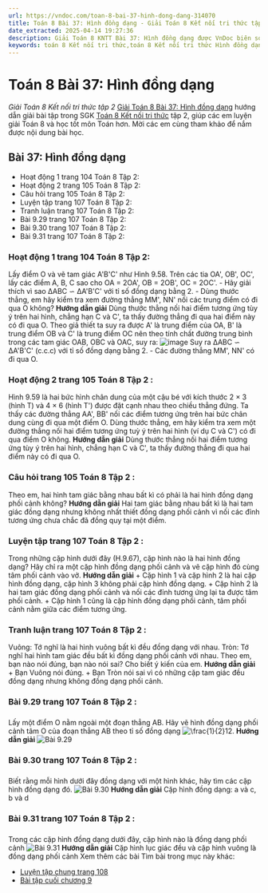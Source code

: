 ```yaml
---
url: https://vndoc.com/toan-8-bai-37-hinh-dong-dang-314070
title: Toán 8 Bài 37: Hình đồng dạng - Giải Toán 8 Kết nối tri thức tập 2 - VnDoc.com
date_extracted: 2025-04-14 19:27:36
description: Giải Toán 8 KNTT Bài 37: Hình đồng dạng được VnDoc biên soạn lời giải nhằm giúp các em nắm được nội dung được học trong bài, luyện giải Toán 8 hiệu quả.
keywords: toán 8 Kết nối tri thức,toán 8 Kết nối tri thức Hình đồng dạng,toán lớp 8 Kết nối tri thức,giải toán 8 Kết nối tri thức,giải sgk toán 8 Kết nối tri thức,sgk toán 8 Kết nối tri thức,toán 8 bài 37 Hình đồng dạng,giải toán 8 ctst,giải toán 8 Hình đồng dạng,giải toán 8 kntt,toán 8 kntt,giải toán 8 kntt bài 37,giải toán 8 kết nối tri thức bài 37,toán 8 bài 37,bài 37 hình đồng dạng
---
```


# Toán 8 Bài 37: Hình đồng dạng
 _Giải Toán 8 Kết nối tri thức tập 2_
[Giải Toán 8 Bài 37: Hình đồng dạng](<https://vndoc.com/toan-8-bai-37-hinh-dong-dang-314070>) hướng dẫn giải bài tập trong SGK [Toán 8 Kết nối tri thức](<https://vndoc.com/toan-8-ket-noi-tri-thuc>) tập 2, giúp các em luyện giải Toán 8 và học tốt môn Toán hơn. Mời các em cùng tham khảo để nắm được nội dung bài học.
## Bài 37: Hình đồng dạng
  * Hoạt động 1 trang 104 Toán 8 Tập 2: 
  * Hoạt động 2 trang 105 Toán 8 Tập 2:
  * Câu hỏi trang 105 Toán 8 Tập 2:
  * Luyện tập trang 107 Toán 8 Tập 2:
  * Tranh luận trang 107 Toán 8 Tập 2:
  * Bài 9.29 trang 107 Toán 8 Tập 2:
  * Bài 9.30 trang 107 Toán 8 Tập 2:
  * Bài 9.31 trang 107 Toán 8 Tập 2:

### **Hoạt động 1 trang 104 Toán 8 Tập 2:**
Lấy điểm O và vẽ tam giác A'B'C' như Hình 9.58. Trên các tia OA', OB', OC', lấy các điểm A, B, C sao cho OA = 2OA', OB = 2OB', OC = 2OC'.
\- Hãy giải thích vì sao ΔABC ∽ ΔA'B'C' với tỉ số đồng dạng bằng 2.
\- Dùng thước thẳng, em hãy kiểm tra xem đường thẳng MM', NN' nối các trung điểm có đi qua O không?
**Hướng dẫn giải**
Dùng thước thẳng nối hai điểm tương ứng tùy ý trên hai hình, chẳng hạn C và C', ta thấy đường thẳng đi qua hai điểm này có đi qua O.
Theo giả thiết ta suy ra được A' là trung điểm của OA, B' là trung điểm OB và C' là trung điểm OC nên theo tính chất đường trung bình trong các tam giác OAB, OBC và OAC, suy ra:
![image](https://i.vdoc.vn/data/image/2025/03/05/toan-8-bai-37-hinh-dong-dang.png)
Suy ra ΔABC ∽ ΔA'B'C' \(c.c.c\) với tỉ số đồng dạng bằng 2.
\- Các đường thẳng MM', NN' có đi qua O.
### **Hoạt động 2 trang 105 Toán 8 Tập 2** :
Hình 9.59 là hai bức hình chân dung của một cậu bé với kích thước 2 × 3 \(hình T\) và 4 × 6 \(hình T'\) được đặt cạnh nhau theo chiều thẳng đứng. Ta thấy các đường thẳng AA', BB' nối các điểm tương ứng trên hai bức chân dung cùng đi qua một điểm O. Dùng thước thẳng, em hãy kiểm tra xem một đường thẳng nối hai điểm tương ứng tuỳ ý trên hai hình \(ví dụ C và C'\) có đi qua điểm O không.
**Hướng dẫn giải**
Dùng thước thẳng nối hai điểm tương ứng tùy ý trên hai hình, chẳng hạn C và C', ta thấy đường thẳng đi qua hai điểm này có đi qua O.
### **Câu hỏi trang 105 Toán 8 Tập 2** :
Theo em, hai hình tam giác bằng nhau bất kì có phải là hai hình đồng dạng phối cảnh không?
**Hướng dẫn giải**
Hai tam giác bằng nhau bất kì là hai tam giác đồng dạng nhưng không nhất thiết đồng dạng phối cảnh vì nối các đỉnh tương ứng chưa chắc đã đồng quy tại một điểm.
### **Luyện tập trang 107 Toán 8 Tập 2** :
Trong những cặp hình dưới đây \(H.9.67\), cặp hình nào là hai hình đồng dạng? Hãy chỉ ra một cặp hình đồng dạng phối cảnh và vẽ cặp hình đó cùng tâm phối cảnh vào vở.
**Hướng dẫn giải**
\+ Cặp hình 1 và cặp hình 2 là hai cặp hình đồng dạng, cặp hình 3 không phải cặp hình đồng dạng.
\+ Cặp hình 2 là hai tam giác đồng dạng phối cảnh và nối các đỉnh tương ứng lại ta được tâm phối cảnh.
\+ Cặp hình 1 cũng là cặp hình đồng dạng phối cảnh, tâm phối cảnh nằm giữa các điểm tương ứng.
### **Tranh luận trang 107 Toán 8 Tập 2** :
Vuông: Tớ nghĩ là hai hình vuông bất kì đều đồng dạng với nhau.
Tròn: Tớ nghĩ hai hình tam giác đều bất kì đồng dạng phối cảnh với nhau.
Theo em, bạn nào nói đúng, bạn nào nói sai? Cho biết ý kiến của em.
**Hướng dẫn giải**
\+ Bạn Vuông nói đúng.
\+ Bạn Tròn nói sai vì có những cặp tam giác đều đồng dạng nhưng không đồng dạng phối cảnh.
### Bài 9.29 **trang 107 Toán 8 Tập 2** :
### 
Lấy một điểm O nằm ngoài một đoạn thẳng AB. Hãy vẽ hình đồng dạng phối cảnh tâm O của đoạn thẳng AB theo tỉ số đồng dạng ![\\frac{1}{2}](https://i.vdoc.vn/data/image/blank.png)12.
**Hướng dẫn giải**
![Bài 9.29](https://i.vdoc.vn/data/image/2024/01/13/Toan-8-bai-37-1.jpg)
### Bài 9.30 **trang 107 Toán 8 Tập 2** :
### 
Biết rằng mỗi hình dưới đây đồng dạng với một hình khác, hãy tìm các cặp hình đồng dạng đó.
![Bài 9.30](https://i.vdoc.vn/data/image/2024/01/13/Toan-8-bai-37-2.jpg)
**Hướng dẫn giải**
Cặp hình đồng dạng: a và c, b và d
### Bài 9.31 **trang 107 Toán 8 Tập 2** :
### 
Trong các cặp hình đồng dạng dưới đây, cặp hình nào là đồng dạng phối cảnh
![Bài 9.31](https://i.vdoc.vn/data/image/2024/01/13/Toan-8-bai-37-3.jpg)
**Hướng dẫn giải**
Cặp hình lục giác đều và cặp hình vuông là đồng dạng phối cảnh
Xem thêm các bài Tìm bài trong mục này khác:
  * [Luyện tập chung trang 108](</toan-8-luyen-tap-chung-trang-108-314071>)
  * [Bài tập cuối chương 9](</toan-8-bai-tap-cuoi-chuong-9-314072>)

